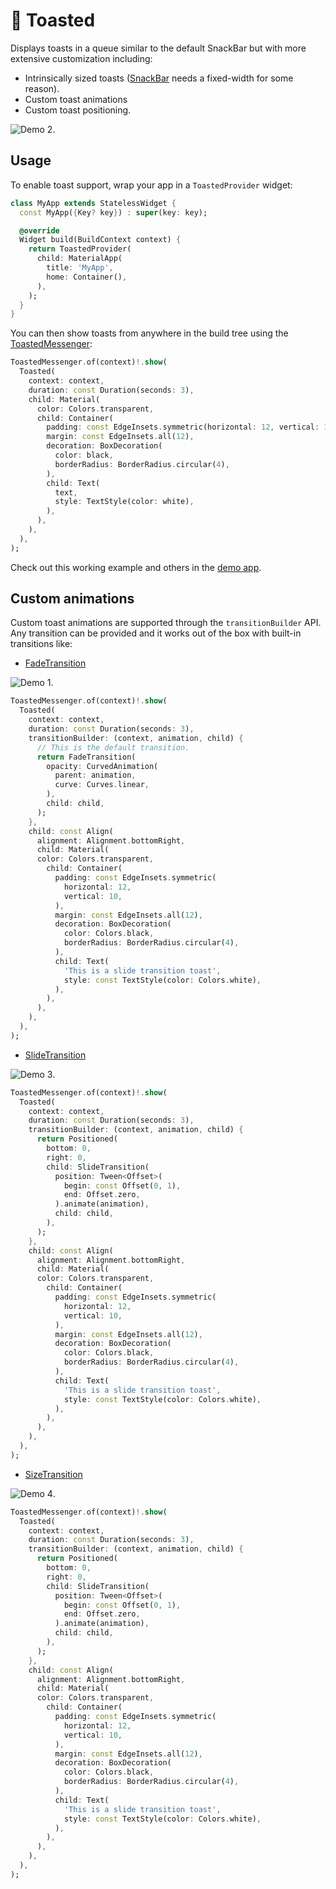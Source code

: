 # 🥪 Toasted 

Displays toasts in a queue similar to the default SnackBar but with more extensive customization including:

* Intrinsically sized toasts ([SnackBar](https://api.flutter.dev/flutter/material/SnackBar-class.html]) needs a fixed-width for some reason).
* Custom toast animations
* Custom toast positioning.

![Demo 2](./demo2.gif).

## Usage

To enable toast support, wrap your app in a `ToastedProvider` widget:

```dart
class MyApp extends StatelessWidget {
  const MyApp({Key? key}) : super(key: key);

  @override
  Widget build(BuildContext context) {
    return ToastedProvider(
      child: MaterialApp(
        title: 'MyApp',
        home: Container(),
      ),
    );
  }
}
```

You can then show toasts from anywhere in the build tree using the [ToastedMessenger](https://github.com/danReynolds/toasted/blob/master/lib/toasted_messenger.dart):

```dart
ToastedMessenger.of(context)!.show(
  Toasted(
    context: context,
    duration: const Duration(seconds: 3),
    child: Material(
      color: Colors.transparent,
      child: Container(
        padding: const EdgeInsets.symmetric(horizontal: 12, vertical: 10),
        margin: const EdgeInsets.all(12),
        decoration: BoxDecoration(
          color: black,
          borderRadius: BorderRadius.circular(4),
        ),
        child: Text(
          text,
          style: TextStyle(color: white),
        ),
      ),
    ),
  ),
);
```

Check out this working example and others in the [demo app](https://github.com/danReynolds/toasted/blob/master/example/lib/main.dart).

## Custom animations

Custom toast animations are supported through the `transitionBuilder` API. Any transition can be provided and it works out of the box with built-in transitions like:

* [FadeTransition](https://api.flutter.dev/flutter/widgets/FadeTransition-class.html)

![Demo 1](./demo1.gif).

```dart
ToastedMessenger.of(context)!.show(
  Toasted(
    context: context,
    duration: const Duration(seconds: 3),
    transitionBuilder: (context, animation, child) {
      // This is the default transition.
      return FadeTransition(
        opacity: CurvedAnimation(
          parent: animation,
          curve: Curves.linear,
        ),
        child: child,
      );
    },
    child: const Align(
      alignment: Alignment.bottomRight,
      child: Material(
      color: Colors.transparent,
        child: Container(
          padding: const EdgeInsets.symmetric(
            horizontal: 12,
            vertical: 10,
          ),
          margin: const EdgeInsets.all(12),
          decoration: BoxDecoration(
            color: Colors.black,
            borderRadius: BorderRadius.circular(4),
          ),
          child: Text(
            'This is a slide transition toast',
            style: const TextStyle(color: Colors.white),
          ),
        ),
      ),
    ),
  ),
);
```

* [SlideTransition](https://api.flutter.dev/flutter/widgets/SlideTransition-class.html)

![Demo 3](./demo3.gif).

```dart
ToastedMessenger.of(context)!.show(
  Toasted(
    context: context,
    duration: const Duration(seconds: 3),
    transitionBuilder: (context, animation, child) {
      return Positioned(
        bottom: 0,
        right: 0,
        child: SlideTransition(
          position: Tween<Offset>(
            begin: const Offset(0, 1),
            end: Offset.zero,
          ).animate(animation),
          child: child,
        ),
      );
    },
    child: const Align(
      alignment: Alignment.bottomRight,
      child: Material(
      color: Colors.transparent,
        child: Container(
          padding: const EdgeInsets.symmetric(
            horizontal: 12,
            vertical: 10,
          ),
          margin: const EdgeInsets.all(12),
          decoration: BoxDecoration(
            color: Colors.black,
            borderRadius: BorderRadius.circular(4),
          ),
          child: Text(
            'This is a slide transition toast',
            style: const TextStyle(color: Colors.white),
          ),
        ),
      ),
    ),
  ),
);
```

* [SizeTransition](https://api.flutter.dev/flutter/widgets/SizeTransition-class.html)

![Demo 4](./demo4.gif).

```dart
ToastedMessenger.of(context)!.show(
  Toasted(
    context: context,
    duration: const Duration(seconds: 3),
    transitionBuilder: (context, animation, child) {
      return Positioned(
        bottom: 0,
        right: 0,
        child: SlideTransition(
          position: Tween<Offset>(
            begin: const Offset(0, 1),
            end: Offset.zero,
          ).animate(animation),
          child: child,
        ),
      );
    },
    child: const Align(
      alignment: Alignment.bottomRight,
      child: Material(
      color: Colors.transparent,
        child: Container(
          padding: const EdgeInsets.symmetric(
            horizontal: 12,
            vertical: 10,
          ),
          margin: const EdgeInsets.all(12),
          decoration: BoxDecoration(
            color: Colors.black,
            borderRadius: BorderRadius.circular(4),
          ),
          child: Text(
            'This is a slide transition toast',
            style: const TextStyle(color: Colors.white),
          ),
        ),
      ),
    ),
  ),
);
```
